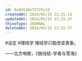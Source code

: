 ```yaml
---
id: 0a84518e75725e1d
createdAt: 2024/05/15 22:25:14
updatedAt: 2024/05/15 22:25:37
thinoType: JOURNAL
deletedAt: 2024/05/15 22:25:37
---
```

#设定 #理线学 理线学只能改变表象。

——北方哨歌，《银线结-学者与雪海》